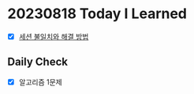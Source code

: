 # 20230818 Today I Learned
- [X] [세션 불일치와 해결 방법](../../web/session_in_distributed_server.md)

## Daily Check
- [X] 알고리즘 1문제 